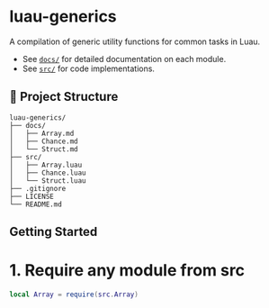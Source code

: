 # luau-generics

A compilation of generic utility functions for common tasks in Luau.

- See [`docs/`](docs/) for detailed documentation on each module.
- See [`src/`](src/) for code implementations.

## 📁 Project Structure

``` text
luau-generics/
├── docs/
│   ├── Array.md
│   ├── Chance.md
│   └── Struct.md
├── src/
│   ├── Array.luau
│   ├── Chance.luau
│   └── Struct.luau
├── .gitignore
├── LICENSE
└── README.md
```


## Getting Started

# 1. Require any module from src
```lua
local Array = require(src.Array)

```